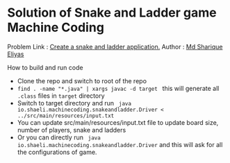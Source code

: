 # Solution of Snake and Ladder game Machine Coding
Problem Link : [Create a snake and ladder application.](https://workat.tech/machine-coding/editorial/how-to-design-snake-and-ladder-machine-coding-ehskk9c40x2w)
Author : [Md Sharique Eliyas](https://github.com/mdshariqueeliyas)

How to build and run code
 - Clone the repo and switch to root of the repo
 - `find . -name "*.java" | xargs javac -d target ` this will generate all `.class` files in `target` directory
 - Switch to target directory and run ` java io.shaeli.machinecoding.snakeandladder.Driver < ../src/main/resources/input.txt`
 - You can update src/main/resources/input.txt file to update board size, number of players, snake and ladders
 - Or you can directly run ` java io.shaeli.machinecoding.snakeandladder.Driver` and this will ask for all the configurations of game.
 